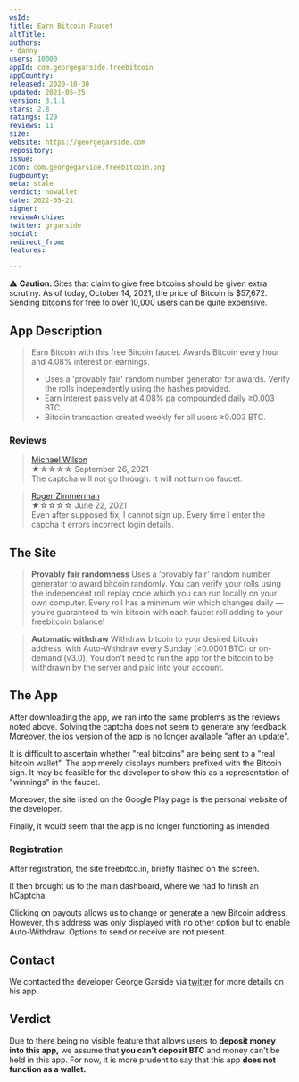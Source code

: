 ```yaml
---
wsId: 
title: Earn Bitcoin Faucet
altTitle: 
authors:
- danny
users: 10000
appId: com.georgegarside.freebitcoin
appCountry: 
released: 2020-10-30
updated: 2021-05-25
version: 3.1.1
stars: 2.8
ratings: 129
reviews: 11
size: 
website: https://georgegarside.com
repository: 
issue: 
icon: com.georgegarside.freebitcoin.png
bugbounty: 
meta: stale
verdict: nowallet
date: 2022-05-21
signer: 
reviewArchive: 
twitter: grgarside
social: 
redirect_from: 
features: 

---
```


⚠️ **Caution:** Sites that claim to give free bitcoins should be given extra scrutiny. As of today, October 14, 2021, the price of Bitcoin is $57,672. Sending bitcoins for free to over 10,000 users can be quite expensive. 

## App Description

>Earn Bitcoin with this free Bitcoin faucet. Awards Bitcoin every hour and 4.08% interest on earnings.
> - Uses a 'provably fair' random number generator for awards. Verify the rolls independently using the hashes provided.
> - Earn interest passively at 4.08% pa compounded daily ≥0.003 BTC.
> - Bitcoin transaction created weekly for all users ≥0.003 BTC.

### Reviews

> [Michael Wilson](https://play.google.com/store/apps/details?id=com.georgegarside.freebitcoin&reviewId=gp%3AAOqpTOFYaeVtRPsv-W1qOstYlcIRJxea5cXE7DrPGuBO_9quA2xxEI-md2gziEb0nKUU8Dj2hGbgAQGjNGnXdA)<br>
  ★☆☆☆☆ September 26, 2021 <br>
       The captcha will not go through. It will not turn on faucet.
       
> [Roger Zimmerman](https://play.google.com/store/apps/details?id=com.georgegarside.freebitcoin&reviewId=gp%3AAOqpTOHszkfBOMGdTwhUZuZN1MnLvBuf8FJMyk6Oz_0_vvgjPM3oqiqNw7PBWY_d_hxIXFc5XQ7GLFTyKaTEBw)<br>
  ★☆☆☆☆ June 22, 2021 <br>
       Even after supposed fix, I cannot sign up. Every time I enter the capcha it errors incorrect login details.

## The Site

> **Provably fair randomness**
Uses a ‘provably fair’ random number generator to award bitcoin randomly. You can verify your rolls using the independent roll replay code which you can run locally on your own computer. Every roll has a minimum win which changes daily — you’re guaranteed to win bitcoin with each faucet roll adding to your freebitcoin balance!

> **Automatic withdraw**
Withdraw bitcoin to your desired bitcoin address, with Auto-Withdraw every Sunday (≥0.0001 BTC) or on-demand (v3.0). You don’t need to run the app for the bitcoin to be withdrawn by the server and paid into your account.

## The App

After downloading the app, we ran into the same problems as the reviews noted above. Solving the captcha does not seem to generate any feedback. Moreover, the ios version of the app is no longer available "after an update". 

It is difficult to ascertain whether "real bitcoins" are being sent to a "real bitcoin wallet". The app merely displays numbers prefixed with the Bitcoin sign. It may be feasible for the developer to show this as a representation of "winnings" in the faucet. 

Moreover, the site listed on the Google Play page is the personal website of the developer.

Finally, it would seem that the app is no longer functioning as intended. 

### Registration

After registration, the site freebitco.in, briefly flashed on the screen.

It then brought us to the main dashboard, where we had to finish an hCaptcha. 

Clicking on payouts allows us to change or generate a new Bitcoin address. However, this address was only displayed with no other option but to enable Auto-Withdraw. Options to send or receive are not present. 

## Contact

We contacted the developer George Garside via [twitter](https://twitter.com/BitcoinWalletz/status/1448594984995680258) for more details on his app.

## Verdict


Due to there being no visible feature that allows users to **deposit money into this app,** we assume that **you can't deposit BTC** and money can't be held in this app. For now, it is more prudent to say that this app **does not function as a wallet.** 
